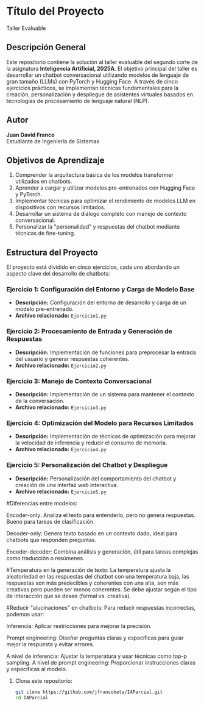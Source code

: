 # Título del Proyecto
Taller Evaluable

## Descripción General
Este repositorio contiene la solución al taller evaluable del segundo corte de la asignatura **Inteligencia Artificial, 2025A**. El objetivo principal del taller es desarrollar un chatbot conversacional utilizando modelos de lenguaje de gran tamaño (LLMs) con PyTorch y Hugging Face. A través de cinco ejercicios prácticos, se implementan técnicas fundamentales para la creación, personalización y despliegue de asistentes virtuales basados en tecnologías de procesamiento de lenguaje natural (NLP).

## Autor
**Juan David Franco**  
Estudiante de Ingeniería de Sistemas

## Objetivos de Aprendizaje
1. Comprender la arquitectura básica de los modelos transformer utilizados en chatbots.
2. Aprender a cargar y utilizar modelos pre-entrenados con Hugging Face y PyTorch.
3. Implementar técnicas para optimizar el rendimiento de modelos LLM en dispositivos con recursos limitados.
4. Desarrollar un sistema de diálogo completo con manejo de contexto conversacional.
5. Personalizar la "personalidad" y respuestas del chatbot mediante técnicas de fine-tuning.

## Estructura del Proyecto
El proyecto está dividido en cinco ejercicios, cada uno abordando un aspecto clave del desarrollo de chatbots:

### Ejercicio 1: Configuración del Entorno y Carga de Modelo Base
- **Descripción:** Configuración del entorno de desarrollo y carga de un modelo pre-entrenado.
- **Archivo relacionado:** `Ejercicio1.py`

### Ejercicio 2: Procesamiento de Entrada y Generación de Respuestas
- **Descripción:** Implementación de funciones para preprocesar la entrada del usuario y generar respuestas coherentes.
- **Archivo relacionado:** `Ejercicio2.py`

### Ejercicio 3: Manejo de Contexto Conversacional
- **Descripción:** Implementación de un sistema para mantener el contexto de la conversación.
- **Archivo relacionado:** `Ejercicio3.py`

### Ejercicio 4: Optimización del Modelo para Recursos Limitados
- **Descripción:** Implementación de técnicas de optimización para mejorar la velocidad de inferencia y reducir el consumo de memoria.
- **Archivo relacionado:** `Ejercicio4.py`

### Ejercicio 5: Personalización del Chatbot y Despliegue
- **Descripción:** Personalización del comportamiento del chatbot y creación de una interfaz web interactiva.
- **Archivo relacionado:** `Ejercicio5.py`


#Diferencias entre modelos:

Encoder-only: Analiza el texto para entenderlo, pero no genera respuestas. Bueno para tareas de clasificación.

Decoder-only: Genera texto basado en un contexto dado, ideal para chatbots que responden preguntas.

Encoder-decoder: Combina análisis y generación, útil para tareas complejas como traducción o resúmenes.

#Temperatura en la generación de texto:
La temperatura ajusta la aleatoriedad en las respuestas del chatbot con una temperatura baja, las respuestas son más predecibles y coherentes con una alta, son más creativas pero pueden ser menos coherentes. Se debe ajustar según el tipo de interacción que se desee (formal vs. creativa).

#Reducir "alucinaciones" en chatbots:
Para reducir respuestas incorrectas, podemos usar:

Inferencia: Aplicar restricciones para mejorar la precisión.

Prompt engineering: Diseñar preguntas claras y específicas para guiar mejor la respuesta y evitar errores.

A nivel de inferencia: Ajustar la temperatura y usar técnicas como top-p sampling.
A nivel de prompt engineering: Proporcionar instrucciones claras y específicas al modelo.

1. Clona este repositorio:
   ```bash
   git clone https://github.com/jfrancobeta/IAParcial.git
   cd IAParcial
